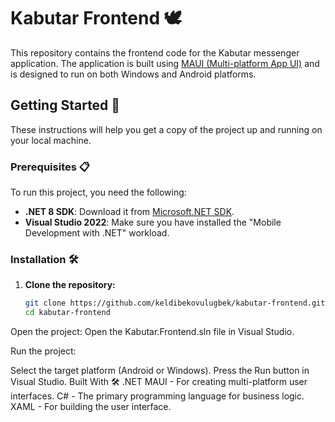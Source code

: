# Kabutar Frontend 🕊️

This repository contains the frontend code for the Kabutar messenger application. The application is built using [MAUI (Multi-platform App UI)](https://learn.microsoft.com/en-us/dotnet/maui/) and is designed to run on both Windows and Android platforms.

## Getting Started 🚀

These instructions will help you get a copy of the project up and running on your local machine.

### Prerequisites 📋

To run this project, you need the following:
- **.NET 8 SDK**: Download it from [Microsoft.NET SDK](https://dotnet.microsoft.com/download/dotnet/8.0).
- **Visual Studio 2022**: Make sure you have installed the "Mobile Development with .NET" workload.

### Installation 🛠️

1. **Clone the repository:**
   ```bash
   git clone https://github.com/keldibekovulugbek/kabutar-frontend.git
   cd kabutar-frontend
Open the project: Open the Kabutar.Frontend.sln file in Visual Studio.

Run the project:

Select the target platform (Android or Windows).
Press the Run button in Visual Studio.
Built With 🛠
.NET MAUI - For creating multi-platform user interfaces.
C# - The primary programming language for business logic.
XAML - For building the user interface.
